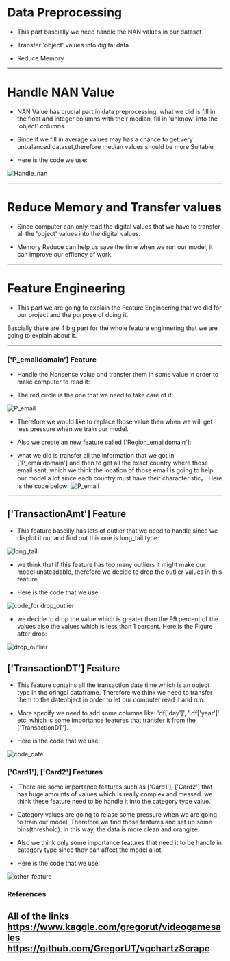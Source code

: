 # Data Preprocessing 

- This part bascially we need handle the NAN values in our dataset 

- Transfer 'object' values into digital data

- Reduce Memory

-----

# Handle NAN Value

- NAN Value has crucial part in data preprocessing. what we did is fill in the float and integer columns with their median, fill in 'unknow' into the 'object' columns.

- Since if we fill in average values may has a chance to get very unbalanced dataset,therefore median values should be more Suitable

- Here is the code we use:

![Handle_nan](https://github.com/Adouken133/final_project/blob/master/FIGURE/handle%20Nan.png)

-----

# Reduce Memory and Transfer values

- Since computer can only read the digital values that we have to transfer all the 'object' values into the digital values.

- Memory Reduce can help us save the time when we run our model, it can improve our effiency of work.

-----

# Feature Engineering 

- This part we are going to explain the Feature Engineering that we did for our project and the purpose of doing it.
  
Bascially there are 4 big part for the whole feature enginnering that we are going to explain about it.
  
-----

### ['P_emaildomain'] Feature 
- Handle the Nonsense value and transfer them in some value in order to make computer to read it:

- The red circle is the one that we need to take care of it:

![P_email](https://github.com/Adouken133/final_project/blob/master/FIGURE/unique_of_email.png)

- Therefore we would like to replace those value then when we will get less pressure when we train our model.

- Also we create an new feature called ['Region_emaildomain']:

- what we did is transfer all the information that we got in ['P_emaildomain'] and then to get all the exact country where those email    sent, which we think the location of those email is going to help our model a lot since each country must have their characteristic。 Here is the code below: ![P_email](https://github.com/Adouken133/final_project/blob/master/FIGURE/email_code.png)


-----

## ['TransactionAmt'] Feature

- This feature bascilly has lots of outlier that we need to handle since we displot it out and find out this one is long_tail type: 

![long_tail](https://github.com/Adouken133/final_project/blob/master/FIGURE/long_amt.png)

- we think that if this feature has too many outliers it might make our model unsteadable, therefore we decide to drop the outlier values in this feature. 

- Here is the code that we use:

![code_for drop_outlier](https://github.com/Adouken133/final_project/blob/master/FIGURE/code_for_drop_outlier.png)

- we decide to drop the value which is greater than the 99 percent of the values also the values which is less than 1 percent. Here is the Figure after drop: 

![drop_outlier](https://github.com/Adouken133/final_project/blob/master/FIGURE/drop_outlier.png)



## ['TransactionDT'] Feature

- This feature contains all the transaction date time which is an object type in the oringal dataframe. Therefore we think we need to transfer them to the dateobject in order to let our computer read it and run.

- More specify we need to add some columns like: 'df['day']', ' df['year']' etc, which is some importance features that transfer it from the ['TransactionDT'].

- Here is the code that we use:

![code_date](https://github.com/Adouken133/final_project/blob/master/FIGURE/code_date_transfer.png)


### ['Card1'], ['Card2'] Features

- .There are some importance features such as ['Card1'], ['Card2'] that has huge amounts of values which is really complex and messed. we think these feature need to be handle it into the category type value. 

- Category values are going to relase some pressure when we are going to train our model. Therefore we find those features and set up some bins(threshold). in this way, the data is more clean and orangize. 

- Also we think only some importance features that need it to be handle in category type since they can affect the model a lot.

- Here is the code that we use:

![other_feature](https://github.com/Adouken133/final_project/blob/master/FIGURE/other_feature_code.png)




### References
All of the links
https://www.kaggle.com/gregorut/videogamesales
https://github.com/GregorUT/vgchartzScrape
-------
